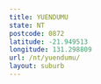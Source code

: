 ```yaml
---
title: YUENDUMU
state: NT
postcode: 0872
latitude: -21.949513
longitude: 131.298809
url: /nt/yuendumu/
layout: suburb
---
```

